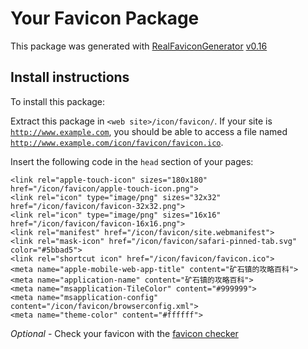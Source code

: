 # Your Favicon Package

This package was generated with [RealFaviconGenerator](https://realfavicongenerator.net/) [v0.16](https://realfavicongenerator.net/change_log#v0.16)

## Install instructions

To install this package:

Extract this package in <code>&lt;web site&gt;/icon/favicon/</code>. If your site is <code>http://www.example.com</code>, you should be able to access a file named <code>http://www.example.com/icon/favicon/favicon.ico</code>.

Insert the following code in the `head` section of your pages:

    <link rel="apple-touch-icon" sizes="180x180" href="/icon/favicon/apple-touch-icon.png">
    <link rel="icon" type="image/png" sizes="32x32" href="/icon/favicon/favicon-32x32.png">
    <link rel="icon" type="image/png" sizes="16x16" href="/icon/favicon/favicon-16x16.png">
    <link rel="manifest" href="/icon/favicon/site.webmanifest">
    <link rel="mask-icon" href="/icon/favicon/safari-pinned-tab.svg" color="#5bbad5">
    <link rel="shortcut icon" href="/icon/favicon/favicon.ico">
    <meta name="apple-mobile-web-app-title" content="矿石镇的攻略百科">
    <meta name="application-name" content="矿石镇的攻略百科">
    <meta name="msapplication-TileColor" content="#999999">
    <meta name="msapplication-config" content="/icon/favicon/browserconfig.xml">
    <meta name="theme-color" content="#ffffff">

*Optional* - Check your favicon with the [favicon checker](https://realfavicongenerator.net/favicon_checker)